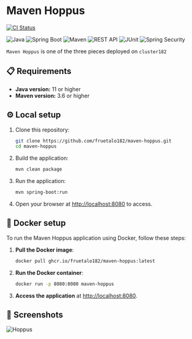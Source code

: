 

<div align="left">
    
<h1>Maven Hoppus</h1>
    
  [![CI Status](https://img.shields.io/github/actions/workflow/status/fruetalo182/maven-hoppus/ci.yaml?branch=main&label=CI%20Status)](https://github.com/fruetalo182/maven-hoppus/actions/workflows/ci.yaml)
  
  ![Java](https://img.shields.io/badge/Java-007396?style=flat&logo=java&logoColor=white)
  ![Spring Boot](https://img.shields.io/badge/Spring%20Boot-6DB33F?style=flat&logo=spring&logoColor=white)
  ![Maven](https://img.shields.io/badge/Maven-C71A36?style=flat&logo=apachemaven&logoColor=white)
  ![REST API](https://img.shields.io/badge/REST%20API-00BFFF?style=flat&logo=api&logoColor=white)
  ![JUnit](https://img.shields.io/badge/JUnit-25A162?style=flat&logo=junit&logoColor=white)
  ![Spring Security](https://img.shields.io/badge/Spring%20Security-6DB33F?style=flat&logo=spring&logoColor=white)


</div>

```Maven Hoppus``` is one of the three pieces deployed on ```cluster182```

## 📋 Requirements

- **Java version:** 11 or higher
- **Maven version:** 3.6 or higher


## ⚙️ Local setup

1. Clone this repository:
    ```bash
    git clone https://github.com/fruetalo182/maven-hoppus.git
    cd maven-hoppus
    ```
2. Build the application:
    ```bash
    mvn clean package
    ```
3. Run the application:
    ```bash
    mvn spring-boot:run
    ```
4. Open your browser at [http://localhost:8080](http://localhost:8080) to access.


## 🐳 Docker setup

To run the Maven Hoppus application using Docker, follow these steps:

1. **Pull the Docker image**:

    ```bash
    docker pull ghcr.io/fruetalo182/maven-hoppus:latest
    ```

2. **Run the Docker container**:

    ```bash
    docker run -p 8080:8080 maven-hoppus
    ```

3. **Access the application** at [http://localhost:8080](http://localhost:8080).

## 📸 Screenshots
![Hoppus](src/main/resources/mark_real.png)

